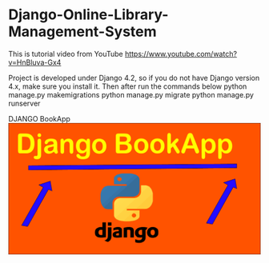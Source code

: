 # Django-Online-Library-Management-System
This is tutorial video from YouTube https://www.youtube.com/watch?v=HnBluva-Gx4


Project is developed under Django 4.2, so if you do not have Django version 4.x, make sure you install it. Then after run the commands below
python manage.py makemigrations
python manage.py migrate
python manage.py runserver



DJANGO BookApp
![alt text](https://github.com/MoTechStore/Django-Online-Library-Management-System/blob/main/thumb.png)
